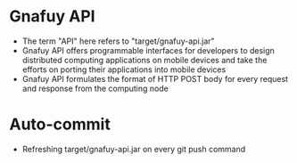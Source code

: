 # Gnafuy API
* The term "API" here refers to "target/gnafuy-api.jar"
* Gnafuy API offers programmable interfaces for developers to design distributed computing applications on mobile devices and take the efforts on porting their applications into mobile devices
* Gnafuy API formulates the format of HTTP POST body for every request and response from the computing node

# Auto-commit
* Refreshing target/gnafuy-api.jar on every git push command

